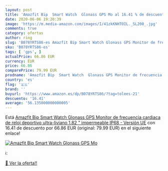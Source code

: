 ```yaml
---
layout: post
title: 'Amazfit Bip  Smart Watch  Glonass GPS Mo al 16.41 % de descuento'
date: 2020-06-06 19:20:39
image: 'https://m.media-amazon.com/images/I/41zkKNHTOIL._SL200_.jpg'
comments: true
category: ofertas
author: ring
slug: 'B078YRTS86-es Amazfit Bip Smart Watch Glonass GPS Monitor de frecuencia...'
sku: 'B078YRTS86-es'
tags: [ 'gps', ]
actualPrice: 66.86 EUR
currency: EUR
price: 66.86
comparePrice: 79.99 EUR
prodname: 'Amazfit Bip  Smart Watch  Glonass GPS Monitor de frecuencia cardiaca de reloj deportivo ultra-liviano 1.82 "  impermeable IP68 - Versión UE'
country: 'es'
flag: '🇪🇸'
brand: ''
buyurl: 'https://www.amazon.es/dp/B078YRTS86/?tag=tolees-21'
descuento: '16.41'
average: '56.135000000000005'
---
```


Está [Amazfit Bip  Smart Watch  Glonass GPS Monitor de frecuencia cardiaca de reloj deportivo ultra-liviano 1.82 "  impermeable IP68 - Versión UE](https://www.amazon.es/dp/B078YRTS86/?tag=tolees-21) con 16.41 de descuento por 66.86 EUR (original: 79.99 EUR) en el siguiente enlace!

[![Amazfit Bip  Smart Watch  Glonass GPS Mo](https://m.media-amazon.com/images/I/41zkKNHTOIL._SL200_.jpg)](https://www.amazon.es/dp/B078YRTS86/?tag=tolees-21)

ℹ️:


[🛒 Ver la oferta!!](https://www.amazon.es/dp/B078YRTS86/?tag=tolees-21)
